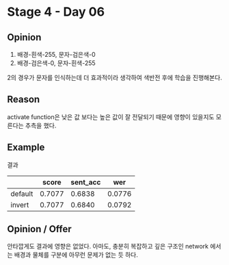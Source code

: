 # Stage 4 - Day 06

## Opinion

1. 배경-흰색-255, 문자-검은색-0
1. 배경-검은색-0, 문자-흰색-255

2의 경우가 문자를 인식하는데 더 효과적이라 생각하여 색반전 후에 학습을 진행해본다.

## Reason

activate function은 낮은 값 보다는 높은 값이 잘 전달되기 때문에 영향이 있을지도 모른다는 추측을 했다.

## Example

결과

|         | score  | sent_acc | wer    |
| ------- | ------ | -------- | ------ |
| default | 0.7077 | 0.6838   | 0.0776 |
| invert  | 0.7077 | 0.6840   | 0.0792 |

## Opinion / Offer

안타깝게도 결과에 영향은 없었다.
아마도, 충분히 복잡하고 깊은 구조인 network 에서는 배경과 물체를 구분에 아무런 문제가 없는 듯 하다.
